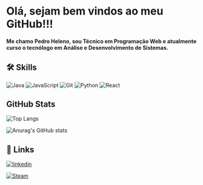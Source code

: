 # Olá, sejam bem vindos ao meu GitHub!!!


#### Me chamo Pedro Heleno, sou Técnico em Programação Web e atualmente curso o tecnólogo em Análise e Desenvolvimento de Sistemas.



## 🛠 Skills

![Java]([https://img.shields.io/badge/Java-ED8B00?style=for-the-badge&logo=openjdk&logoColor=white](https://img.shields.io/badge/Java-ED8B00?style=for-the-badge&logo=openjdk&logoColor=white)) 
![JavaScript](https://img.shields.io/badge/JavaScript-323330?style=for-the-badge&logo=javascript&logoColor=F7DF1E) 
![Git](https://img.shields.io/badge/Git-F05032?style=for-the-badge&logo=git&logoColor=white) 
![Python](https://img.shields.io/badge/Python-3776AB?style=for-the-badge&logo=python&logoColor=white)
![React](https://img.shields.io/badge/React-20232A?style=for-the-badge&logo=react&logoColor=61DAFB)

 ## GitHub Stats

![Top Langs](https://github-readme-stats.vercel.app/api/top-langs/?username=StayInPluton&layout=compact&theme=dark)

![Anurag's GitHub stats](https://github-readme-stats.vercel.app/api?username=StayInPluton&show_icons=&theme=dark)

## 🔗 Links
[![linkedin](https://img.shields.io/badge/linkedin-0A66C2?style=for-the-badge&logo=linkedin&logoColor=white)](https://www.linkedin.com/in/pedro-barros-404587220/)

[![Steam](https://img.shields.io/badge/Steam-000000?style=for-the-badge&logo=steam&logoColor=white)](https://steamcommunity.com/id/Pedruuu/)

